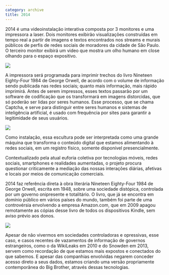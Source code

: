 ```yaml
---
category: archive
title: 2014
---
```

2014 é uma videoinstalação interativa composta por 3 monitores e uma impressora a laser. Dois monitores exibirão visualizações construídas em tempo real a partir de imagens e textos encontrados nos streams e murais públicos de perfis de redes sociais de moradores da cidade de São Paulo. O terceiro monitor exibirá um video que mostra um olho humano em close olhando para o espaço expositivo.

![](/assets/projects/2014/sketch4.jpg)

A impressora será programada para imprimir trechos do livro Nineteen Eighty-Four 1984 de George Orwell, de acordo com o volume de informação sendo publicada nas redes sociais; quanto mais informação, mais rápido imprimirá. Antes de serem impressos, esses textos passarão por um software de codificação que os transformará em imagens distorcidas, que só poderão ser lidas por seres humanos. Esse processo, que se chama Captcha, e serve para distinguir entre seres humanos e sistemas de inteligência artificial, é usado com frequência por sites para garantir a legitimidade de seus usuários.

![](/assets/projects/2014/sketch3.jpg)

Como instalação, essa escultura pode ser interpretada como uma grande máquina que transforma o conteúdo digital que estamos alimentando à redes sociais, em um registro físico, somente disponível presencialmente.

Contextualizado pela atual euforia coletiva por tecnologias móveis, redes sociais, smartphones e realidades aumentadas, o projeto procura questionar criticamente a mediação das nossas interações diárias, afetivas e locais por meios de comunicação comerciais.

2014 faz referência direta à obra literária Nineteen Eighty-Four 1984 de George Orwell, escrita em 1948, sobre uma sociedade distópica, controlada por um governo onipresente e totalitário. O livro, que já se encontra em domínio público em vários países do mundo, também foi parte de uma controvérsia envolvendo a empresa Amazon.com, que em 2009 apagou remotamente as cópias desse livro de todos os dispositivos Kindle, sem aviso prévio aos donos.

![](/assets/projects/2014/sketch6.jpg)

Apesar de não vivermos em sociedades controladoras e opressivas, esse caso, e casos recentes de vazamentos de informação de governos estrangeiros, como o da WikiLeaks em 2010 e do Snowden em 2013, servem como recordação de que estamos mais expostos e conectados do que sabemos. E apesar das companhias envolvidas negarem conceder acesso direto a seus dados, estamos criando uma versão propriamente contemporânea do Big Brother, através dessas tecnologias.

